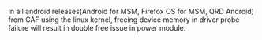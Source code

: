 In all android releases(Android for MSM, Firefox OS for MSM, QRD Android) from CAF using the linux kernel, freeing device memory in driver probe failure will result in double free issue in power module.